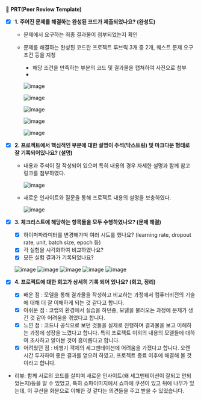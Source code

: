 🔑 **PRT(Peer Review Template)**

- [x]  **1. 주어진 문제를 해결하는 완성된 코드가 제출되었나요? (완성도)**
    - 문제에서 요구하는 최종 결과물이 첨부되었는지 확인
    - 문제를 해결하는 완성된 코드란 프로젝트 루브릭 3개 중 2개, 
    퀘스트 문제 요구조건 등을 지칭
        - 해당 조건을 만족하는 부분의 코드 및 결과물을 캡쳐하여 사진으로 첨부
        - 
      ![image](https://github.com/LeeKyoungGyu/goaiffel-quest/assets/154392651/32996bd7-7330-4460-a9b1-145f9968cb25)

      ![image](https://github.com/LeeKyoungGyu/goaiffel-quest/assets/154392651/d4c24e9f-be7b-4c53-97cc-e6cf507032d9)

      ![image](https://github.com/LeeKyoungGyu/goaiffel-quest/assets/154392651/373c5683-2d4f-4715-a281-e48127d05dac)

      ![image](https://github.com/LeeKyoungGyu/goaiffel-quest/assets/154392651/787d0927-cd89-4f7e-8b30-bfbbff78ecf7)

      ![image](https://github.com/LeeKyoungGyu/goaiffel-quest/assets/154392651/dd27f455-c9de-43ad-b1a8-df8649b8c531)

      
- [x]  **2. 프로젝트에서 핵심적인 부분에 대한 설명이 주석(닥스트링) 및 마크다운 형태로 잘 기록되어있나요? (설명)**
    - 내용과 주석이 잘 작성되어 있으며 특히 내용의 경우 자세한 설명과 함께 참고 링크를 첨부하였다.
     
       ![image](https://github.com/LeeKyoungGyu/goaiffel-quest/assets/154392651/d8368e6a-d124-4701-9eaf-fee290828eb7)
      
    - 새로운 인사이트와 질문을 통해 프로젝트 내용의 설명을 보충하였다.
     
      ![image](https://github.com/LeeKyoungGyu/goaiffel-quest/assets/154392651/cbf70002-8325-47a9-9cab-5318561faa4a)

- [x]  **3. 체크리스트에 해당하는 항목들을 모두 수행하였나요? (문제 해결)**
    - [x]  하이퍼파라미터를 변경해가며 여러 시도를 했나요? (learning rate, dropout rate, unit, batch size, epoch 등)
    - [x]  각 실험을 시각화하여 비교하였나요?
    - [x]  모든 실험 결과가 기록되었나요?
 
   ![image](https://github.com/LeeKyoungGyu/goaiffel-quest/assets/154392651/05e15ba1-691a-42d2-9729-fc7894a34cef)
            ![image](https://github.com/LeeKyoungGyu/goaiffel-quest/assets/154392651/96fec225-f84e-4484-a9d7-c010848db5e0)
            ![image](https://github.com/LeeKyoungGyu/goaiffel-quest/assets/154392651/de62c43e-fd69-4146-9d19-98ad593bcdb8)
            ![image](https://github.com/LeeKyoungGyu/goaiffel-quest/assets/154392651/664ee982-c574-4349-a1ad-e48eab0e4fba)
            ![image](https://github.com/LeeKyoungGyu/goaiffel-quest/assets/154392651/4b9af12e-da20-4232-98f6-9251a2461dda)

- [x]  **4. 프로젝트에 대한 회고가 상세히 기록 되어 있나요? (회고, 정리)**
    - [x]  배운 점 : 모델을 통해 결과물을 작성하고 비교하는 과정에서 컴퓨터비전의 기술에 대해 더 잘 이해하게 되는 것 같다고 합니다.
    - [x]  아쉬운 점 : 코랩의 환경에서 실습을 하던중, 모델을 불러오는 과정에 문제가 생긴 것 같아 어려움을 겪었다고 합니다.
    - [x]  느낀 점 : 코드나 공식으로 보던 것들을 실제로 진행하며 결과물을 보고 이해하는 과정에 성장을 느꼈다고 합니다. 특히 프로젝트 이외의 내용의 모델들에 대하여 조사하고 알아본 것이 흥미롭다고 합니다.
    - [x]  어려웠던 점 : 비행기 객체의 세그멘테이션에 어려움을 가졌다고 합니다. 오랜 시간 투자하여 좋은 결과를 얻으려 하였고, 프로젝트 종료 이후에 해결해 볼 것이라고 합니다.
     
- 리뷰: 함께 서로의 코드를 살피며 새로운 인사이트(왜 세그멘테이션이 잘되고 안되었는지)등을 알 수 있었고, 특히 쇼파이미지에서 쇼파에 쿠션이 있고 뒤에 나무가 있는데, 이 쿠션을 화분으로 이해한 것 같다는 의견들을 주고 받을 수 있었습니다.
